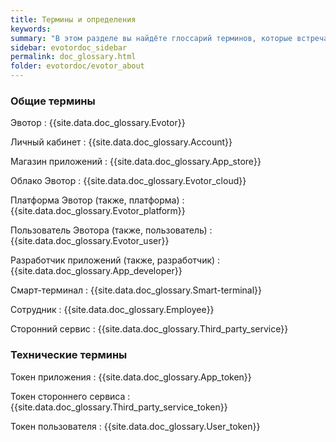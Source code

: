 ```yaml
---
title: Термины и определения
keywords:
summary: "В этом разделе вы найдёте глоссарий терминов, которые встречаются в нашей документации."
sidebar: evotordoc_sidebar
permalink: doc_glossary.html
folder: evotordoc/evotor_about
---
```


### Общие термины

Эвотор
: {{site.data.doc_glossary.Evotor}}

Личный кабинет
: {{site.data.doc_glossary.Account}}

Магазин приложений
: {{site.data.doc_glossary.App_store}}

Облако Эвотор
: {{site.data.doc_glossary.Evotor_cloud}}

Платформа Эвотор (также, платформа)
: {{site.data.doc_glossary.Evotor_platform}}

Пользователь Эвотора (также, пользователь)
: {{site.data.doc_glossary.Evotor_user}}

Разработчик приложений (также, разработчик)
: {{site.data.doc_glossary.App_developer}}

Смарт-терминал
: {{site.data.doc_glossary.Smart-terminal}}

Сотрудник
: {{site.data.doc_glossary.Employee}}

Сторонний сервис
: {{site.data.doc_glossary.Third_party_service}}

### Технические термины

Токен приложения
: {{site.data.doc_glossary.App_token}}

Токен стороннего сервиса
: {{site.data.doc_glossary.Third_party_service_token}}

Токен пользователя
: {{site.data.doc_glossary.User_token}}
